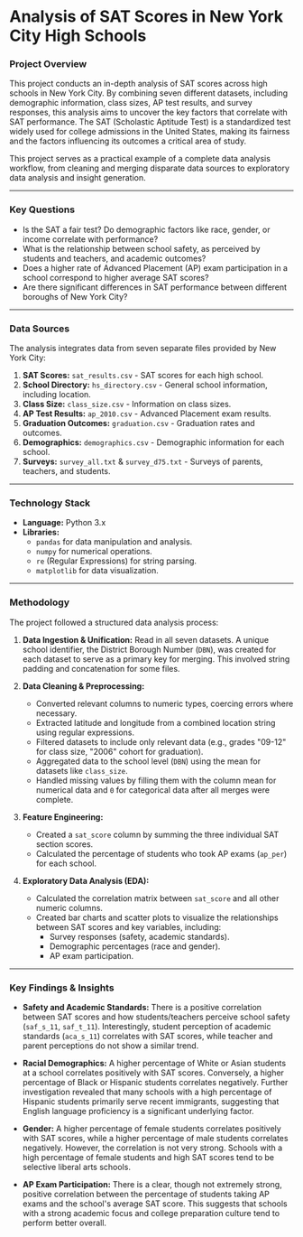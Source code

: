 # Analysis of SAT Scores in New York City High Schools

### Project Overview

This project conducts an in-depth analysis of SAT scores across high schools in New York City. By combining seven different datasets, including demographic information, class sizes, AP test results, and survey responses, this analysis aims to uncover the key factors that correlate with SAT performance. The SAT (Scholastic Aptitude Test) is a standardized test widely used for college admissions in the United States, making its fairness and the factors influencing its outcomes a critical area of study.

This project serves as a practical example of a complete data analysis workflow, from cleaning and merging disparate data sources to exploratory data analysis and insight generation.

---

### Key Questions

* Is the SAT a fair test? Do demographic factors like race, gender, or income correlate with performance?
* What is the relationship between school safety, as perceived by students and teachers, and academic outcomes?
* Does a higher rate of Advanced Placement (AP) exam participation in a school correspond to higher average SAT scores?
* Are there significant differences in SAT performance between different boroughs of New York City?

---

### Data Sources

The analysis integrates data from seven separate files provided by New York City:

1.  **SAT Scores:** `sat_results.csv` - SAT scores for each high school.
2.  **School Directory:** `hs_directory.csv` - General school information, including location.
3.  **Class Size:** `class_size.csv` - Information on class sizes.
4.  **AP Test Results:** `ap_2010.csv` - Advanced Placement exam results.
5.  **Graduation Outcomes:** `graduation.csv` - Graduation rates and outcomes.
6.  **Demographics:** `demographics.csv` - Demographic information for each school.
7.  **Surveys:** `survey_all.txt` & `survey_d75.txt` - Surveys of parents, teachers, and students.

---

### Technology Stack

* **Language:** Python 3.x
* **Libraries:**
    * `pandas` for data manipulation and analysis.
    * `numpy` for numerical operations.
    * `re` (Regular Expressions) for string parsing.
    * `matplotlib` for data visualization.

---

### Methodology

The project followed a structured data analysis process:

1.  **Data Ingestion & Unification:** Read in all seven datasets. A unique school identifier, the District Borough Number (`DBN`), was created for each dataset to serve as a primary key for merging. This involved string padding and concatenation for some files.

2.  **Data Cleaning & Preprocessing:**
    * Converted relevant columns to numeric types, coercing errors where necessary.
    * Extracted latitude and longitude from a combined location string using regular expressions.
    * Filtered datasets to include only relevant data (e.g., grades "09-12" for class size, "2006" cohort for graduation).
    * Aggregated data to the school level (`DBN`) using the mean for datasets like `class_size`.
    * Handled missing values by filling them with the column mean for numerical data and `0` for categorical data after all merges were complete.

3.  **Feature Engineering:**
    * Created a `sat_score` column by summing the three individual SAT section scores.
    * Calculated the percentage of students who took AP exams (`ap_per`) for each school.

4.  **Exploratory Data Analysis (EDA):**
    * Calculated the correlation matrix between `sat_score` and all other numeric columns.
    * Created bar charts and scatter plots to visualize the relationships between SAT scores and key variables, including:
        * Survey responses (safety, academic standards).
        * Demographic percentages (race and gender).
        * AP exam participation.

---

### Key Findings & Insights

* **Safety and Academic Standards:** There is a positive correlation between SAT scores and how students/teachers perceive school safety (`saf_s_11`, `saf_t_11`). Interestingly, student perception of academic standards (`aca_s_11`) correlates with SAT scores, while teacher and parent perceptions do not show a similar trend.

* **Racial Demographics:** A higher percentage of White or Asian students at a school correlates positively with SAT scores. Conversely, a higher percentage of Black or Hispanic students correlates negatively. Further investigation revealed that many schools with a high percentage of Hispanic students primarily serve recent immigrants, suggesting that English language proficiency is a significant underlying factor.

* **Gender:** A higher percentage of female students correlates positively with SAT scores, while a higher percentage of male students correlates negatively. However, the correlation is not very strong. Schools with a high percentage of female students and high SAT scores tend to be selective liberal arts schools.

* **AP Exam Participation:** There is a clear, though not extremely strong, positive correlation between the percentage of students taking AP exams and the school's average SAT score. This suggests that schools with a strong academic focus and college preparation culture tend to perform better overall.
